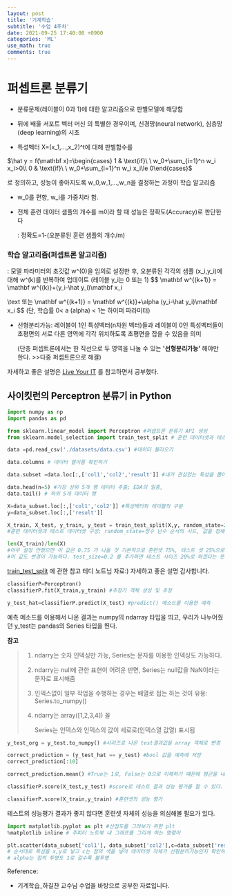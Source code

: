 ```yaml
---
layout: post
title: '기계학습'
subtitle: '수업 4주차'
date: 2021-09-25 17:40:00 +0900
categories: 'ML'
use_math: true
comments: true
---
```


# 퍼셉트론 분류기

- 분류문제(레이블이 0과 1)에 대한 알고리즘으로 판별모델에 해당함 

- 뒤에 배울 서포트 벡터 머신 의 특별한 경우이며, 신경망(neural network), 심층망(deep learning)의 시초

-  특성벡터 X=(x_1,...,x_2)^t에 대해 판별함수를 
  
  $\hat y = f(\mathbf x)=\begin{cases} 1 & \text{if}\ \ w_0+\sum_{i=1}^n w_i x_i>0\\ 0 & \text{if}\ \ w_0+\sum_{i=1}^n w_i x_i\le 0\end{cases}$
  
  
  로 정의하고, 성능이 좋아지도록 w_0,w_1,...,w_n을 결정하는 과정이 학습 알고리즘 

* w_0를 편향, w_i를 가중치라 함.

* 전체 훈련 데이터 샘플의 개수를 m이라 할 때 성능은 정확도(Accuracy)로 판단한다

  : 정확도=1-(오분류된 훈련 샘플의 개수/m)

### 학습 알고리즘(퍼셉트론 알고리즘)

 : 모델 파라미터의 초깃값 w^(0)을 임의로 설정한 후, 오분류된 각각의 샘플 (x_i,y_i)에 대해 w^(k)를 반복하여 업데이트 (레이블 y_i는 0 또는 1)
$$
\mathbf w^{(k+1)} = \mathbf w^{(k)}+(y_i-\hat y_i)\mathbf x_i

\text 또는   \mathbf w^{(k+1)} = \mathbf w^{(k)}+\alpha (y_i-\hat y_i)\mathbf x_i
$$
(단, 학습률  0< a (alpha) < 1는 하이퍼 파라미터)

- 선형분리가능: 레이블이 1인 특성벡터(n차원 벡터)들과 레이블이 0인 특성벡터들이 초평면의 서로 다른 영역에 각각 위치하도록 초평면을 잡을 수 있음을 의미

   (단층 퍼셉트론에서는 한 직선으로 두 영역을 나눌 수 있는 **'선형분리가능'** 해야만 한다. >>다중 퍼셉트론으로 해결)


자세하고 좋은 설명은 [Live Your IT](https://liveyourit.tistory.com/63) 를 참고하면서 공부했다.



## 사이킷런의 Perceptron 분류기 in Python

```python
import numpy as np
import pandas as pd

from sklearn.linear_model import Perceptron #퍼셉트론 분류기 API 생성
from sklearn.model_selection import train_test_split # 훈련 데이터셋과 테스트 데이터셋 나누기
```



```python
data =pd.read_csv('./datasets/data.csv') #데이터 불러오기

data.columns # 데이터 열이름 확인하기

data.subset =data.loc[:,['col1','col2','result']] #내가 관심있는 특성을 뽑아냈다

data.head(n=5) #가장 상위 5개 행 데이터 추출; EDA의 일종,
data.tail() # 하위 5개 데이터 행

X=data_subset.loc[:,['col1','col2']] #특성벡터와 레이블의 구분
y=data_subset.loc[:,['result']]

X_train, X_test, y_train, y_test = train_test_split(X,y, random_state=20) 
#훈련 데이터셋과 테스트 데이터셋 구성; random_state=정수 난수 순서의 시드, 값을 정해주면 일정한 순서로 데이터셋을 구성한다. 

len(X_train)/len(X)
#아무 설정 안했으면 이 값은 0.75 가 나올 것 기본적으로 훈련셋 75%, 테스트 셋 25%으로 나눈다.
#이 값도 변경이 가능하다. test_size=0.2 를 추가하면 테스트 사이즈 20%로 하겠다는 뜻이다.

```

[train_test_split](https://teddylee777.github.io/scikit-learn/train-test-split) 에 관한 참고 테디 노트님 자료:) 자세하고 좋은 설명 감사합니다.



```python
classifierP=Perceptron()
classifierP.fit(X_train,y_train) #추정기 객체 생성 및 추정

y_test_hat=classifierP.predict(X_test) #predict() 메소드를 이용한 예측

```

예측 메소드를 이용해서 나온 결과는 numpy의 ndarray 타입을 띄고, 우리가 나누어줬던 y_test는 pandas의 Series 타입을 띈다. 

**참고**

> 1. ndarry는 숫자 인덱싱만 가능, Series는 문자를 이용한 인덱싱도 가능하다.
>
> 2. ndarry는 null에 관한 표현이 어려운 반면, Series는 null값을 NaN이라는 문자로 표시해줌
>
> 3. 인덱스없이 일부 작업을 수행하는 경우는 배열로 접는 하는 것이 유용: Series.to_numpy()
>
> 4. ndarry는 array([1,2,3,4]) 꼴
>
>    Series는 인덱스와 인덱스의 값이 세로로(인덱스열  값열) 표시됨

```python
y_test_org = y_test.to_numpy() #시리즈로 나온 test결과값을 array 객체로 변경

correct_prediction = (y_test_hat == y_test) #bool 값을 예측에 저장
correct_prediction[:10]

correct_prediction.mean() #True는 1로, False는 0으로 이해하기 떄문에 평균을 내어도 정확도를 구할 수 있다.

classifierP.score(X_test,y_test) #score로 테스트 결과 성능 평가를 할 수 있다.

classifierP.score(X_train,y_train) #훈련셋의 성능 평가


```



테스트의 성능평가 결과가 좋지 않다면 훈련셋 자체의 성능을 의심해볼 필요가 있다. 

```python
import matplotlib.pyplot as plt #산점도를 그려보기 위한 plt
%matplotlib inline # 주피터 노트북 내 그래프를 그리게 하는 명령어

plt.scatter(data_subset['col1'], data_subset['col2'],c=data_subset['result'], alpha=0.4)
# 순서대로 특성을 x,y로 넣고 c는 점의 색을 넣어 데이터셋 자체가 선형분리가능인지 확인하는 그래프,
# alpha는 점의 투명도 1로 갈수록 불투명
```



Reference: 

- 기계학습_하길찬 교수님 수업을 바탕으로 공부한 자료입니다. 

  

